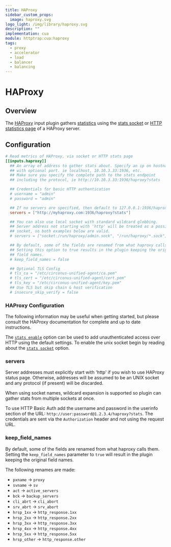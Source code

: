 ```yaml
---
title: HAProxy
sidebar_custom_props:
  image: haproxy.svg
logo_light: /img/library/haproxy.svg
description: ""
implementation: cua
module: httptrap:cua:haproxy
tags:
  - proxy
  - accelerator
  - load
  - balancer
  - balancing
---
```


# HAProxy

## Overview

The [HAProxy](http://www.haproxy.org/) input plugin gathers
[statistics](https://cbonte.github.io/haproxy-dconv/1.9/intro.html#3.3.16)
using the [stats socket](https://cbonte.github.io/haproxy-dconv/1.9/management.html#9.3)
or [HTTP statistics page](https://cbonte.github.io/haproxy-dconv/1.9/management.html#9) of a HAProxy server.

## Configuration

```toml
# Read metrics of HAProxy, via socket or HTTP stats page
[[inputs.haproxy]]
  ## An array of address to gather stats about. Specify an ip on hostname
  ## with optional port. ie localhost, 10.10.3.33:1936, etc.
  ## Make sure you specify the complete path to the stats endpoint
  ## including the protocol, ie http://10.10.3.33:1936/haproxy?stats

  ## Credentials for basic HTTP authentication
  # username = "admin"
  # password = "admin"

  ## If no servers are specified, then default to 127.0.0.1:1936/haproxy?stats
  servers = ["http://myhaproxy.com:1936/haproxy?stats"]

  ## You can also use local socket with standard wildcard globbing.
  ## Server address not starting with 'http' will be treated as a possible
  ## socket, so both examples below are valid.
  # servers = ["socket:/run/haproxy/admin.sock", "/run/haproxy/*.sock"]

  ## By default, some of the fields are renamed from what haproxy calls them.
  ## Setting this option to true results in the plugin keeping the original
  ## field names.
  # keep_field_names = false

  ## Optional TLS Config
  # tls_ca = "/etc/circonus-unified-agent/ca.pem"
  # tls_cert = "/etc/circonus-unified-agent/cert.pem"
  # tls_key = "/etc/circonus-unified-agent/key.pem"
  ## Use TLS but skip chain & host verification
  # insecure_skip_verify = false
```

### HAProxy Configuration

The following information may be useful when getting started, but please
consult the HAProxy documentation for complete and up to date instructions.

The [`stats enable`](https://cbonte.github.io/haproxy-dconv/1.8/configuration.html#4-stats%20enable)
option can be used to add unauthenticated access over HTTP using the default
settings. To enable the unix socket begin by reading about the
[`stats socket`](https://cbonte.github.io/haproxy-dconv/1.8/configuration.html#3.1-stats%20socket)
option.

### servers

Server addresses must explicitly start with 'http' if you wish to use HAProxy
status page. Otherwise, addresses will be assumed to be an UNIX socket and
any protocol (if present) will be discarded.

When using socket names, wildcard expansion is supported so plugin can gather
stats from multiple sockets at once.

To use HTTP Basic Auth add the username and password in the userinfo section
of the URL: `http://user:password@1.2.3.4/haproxy?stats`. The credentials are
sent via the `Authorization` header and not using the request URL.

### keep_field_names

By default, some of the fields are renamed from what haproxy calls them.
Setting the `keep_field_names` parameter to `true` will result in the plugin
keeping the original field names.

The following renames are made:

- `pxname` -> `proxy`
- `svname` -> `sv`
- `act` -> `active_servers`
- `bck` -> `backup_servers`
- `cli_abrt` -> `cli_abort`
- `srv_abrt` -> `srv_abort`
- `hrsp_1xx` -> `http_response.1xx`
- `hrsp_2xx` -> `http_response.2xx`
- `hrsp_3xx` -> `http_response.3xx`
- `hrsp_4xx` -> `http_response.4xx`
- `hrsp_5xx` -> `http_response.5xx`
- `hrsp_other` -> `http_response.other`
